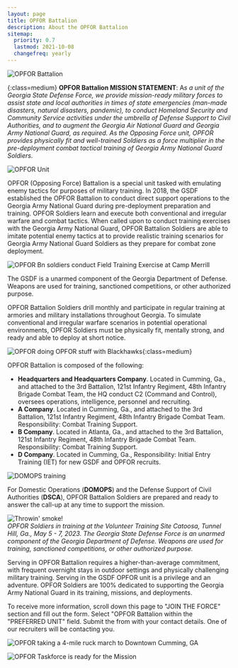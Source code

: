 ```yaml
---
layout: page
title: OPFOR Battalion
description: About the OPFOR Battalion
sitemap:
  priority: 0.7
  lastmod: 2021-10-08
  changefreq: yearly
---
```

![OPFOR Battalion](/images/opfor-bn-field-logo.gif "OPFOR Battalion")

{:class=medium} **OPFOR Battalion MISSION STATEMENT**:
A*s a unit of the Georgia State Defense Force, we provide mission-ready military forces to assist state and local authorities in times of state emergencies (man-made disasters, natural disasters, pandemic), to conduct Homeland Security and Community Service activities under the umbrella of Defense Support to Civil Authorities, and to augment the Georgia Air National Guard and Georgia Army National Guard, as required. As the Opposing Force unit, OPFOR provides physically fit and well-trained Soldiers as a force multiplier in the pre-deployment combat tactical training of Georgia Army National Guard Soldiers.*

![OPFOR Unit](/images/gsdf-opfor-image-_288949592_344341291205427_257733229097107550_n.jpg)

OPFOR (Opposing Force) Battalion is a special unit tasked with emulating enemy tactics for purposes of military training. In 2018, the GSDF established the OPFOR Battalion to conduct direct support operations to the Georgia Army National Guard during pre-deployment preparation and training. OPFOR Soldiers learn and execute both conventional and irregular warfare and combat tactics. When called upon to conduct training exercises with the Georgia Army National Guard, OPFOR Battalion Soldiers are able to imitate potential enemy tactics at to provide realistic training scenarios for Georgia Army National Guard Soldiers as they prepare for combat zone deployment.  

![OPFOR Bn soldiers conduct Field Training Exercise at Camp Merrill](/images/opfor-at-camp-merrill-11-mar-2023.jpg "OPFOR Bn soldiers conduct Field Training Exercise at Camp Merrill")

The GSDF is a unarmed component of the Georgia Department of Defense. Weapons are used for training, sanctioned competitions, or other authorized purpose.

OPFOR Battalion Soldiers drill monthly and participate in regular training at armories and military installations throughout Georgia. To simulate conventional and irregular warfare scenarios in potential operational environments, OPFOR Soldiers must be physically fit, mentally strong, and ready and able to deploy at short notice. 

![OPFOR doing OPFOR stuff with Blackhawks](/images/opfor5.jpg "OPFOR doing OPFOR stuff with Blackhawks"){:class=medium}

OPFOR Battalion is composed of the following:

* **Headquarters and Headquarters Company**. Located in Cumming, Ga., and attached to the 3rd Battalion, 121st Infantry Regiment, 48th Infantry Brigade Combat Team, the HQ conduct C2 (Command and Control), oversees operations, intelligence, personnel and recruiting.
* **A Company**. Located in Cumming, Ga., and attached to the 3rd Battalion, 121st Infantry Regiment, 48th Infantry Brigade Combat Team. Responsibility: Combat Training Support.
* **B Company**. Located in Atlanta, Ga., and attached to the 3rd Battalion, 121st Infantry Regiment, 48th Infantry Brigade Combat Team. Responsibility: Combat Training Support.
* **D Company**. Located in Cumming, Ga., Responsibility: Initial Entry Training (IET) for new GSDF and OPFOR recruits.

![DOMOPS training](/images/opfor-annual-training-2021_51456567563_o.jpg)

For Domestic Operations (**DOMOPS**) and the Defense Support of Civil Authorities (**DSCA**), OPFOR Battalion Soldiers are prepared and ready to answer the call-up at any time to support the mission.

![Throwin' smoke!](/images/opfor2.jpeg "OPFOR Mission")\
*OPFOR Soldiers in training at the Volunteer Training Site Catoosa, Tunnel Hill, Ga., May 5 - 7, 2023. The Georgia State Defense Force is an unarmed component of the Georgia Department of Defense. Weapons are used for training, sanctioned competitions, or other authorized purpose.*

Serving in OPFOR Battalion requires a higher-than-average commitment, with frequent overnight stays in outdoor settings and physically challenging military training. Serving in the GSDF OPFOR unit is a privilege and an adventure. OPFOR Soldiers are 100% dedicated to supporting the Georgia Army National Guard in its training, missions, and deployments.

To receive more information, scroll down this page to "JOIN THE FORCE" section and fill out the form. Select "OPFOR Battalion within the "PREFERRED UNIT" field. Submit the from with your contact details. One of our recruiters will be contacting you.

![OPFOR taking a 4-mile ruck march to Downtown Cumming, GA](/images/opfor1.jpg "OPFOR RUCK")

![OPFOR Taskforce is ready for the Mission](/images/opfor-tf.jpg "OPFOR Taskforce is ready for the Mission")